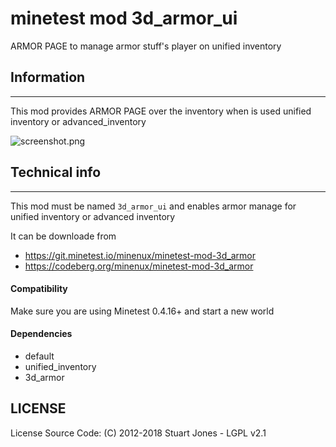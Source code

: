minetest mod 3d_armor_ui
=======================

ARMOR PAGE to manage armor stuff's player on unified inventory

## Information
--------------

This mod provides ARMOR PAGE over the inventory when is used unified inventory or advanced_inventory

![screenshot.png](screenshot.png)

## Technical info
-----------------

This mod must be named `3d_armor_ui` and enables armor manage for unified inventory or advanced inventory

It can be downloade from 
* https://git.minetest.io/minenux/minetest-mod-3d_armor
* https://codeberg.org/minenux/minetest-mod-3d_armor

#### Compatibility

Make sure you are using Minetest 0.4.16+ and start a new world

#### Dependencies

* default
* unified_inventory
* 3d_armor

## LICENSE

License Source Code: (C) 2012-2018 Stuart Jones - LGPL v2.1


